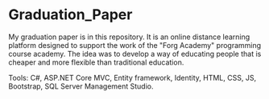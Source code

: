 # Graduation_Paper
My graduation paper is in this repository. It is an online distance learning platform designed to support the work of the "Forg Academy" programming course academy.
The idea was to develop a way of educating people that is cheaper and more flexible than traditional education.

Tools: C#, ASP.NET Core MVC, Entity framework, Identity, HTML, CSS, JS, Bootstrap, SQL Server Management Studio.
